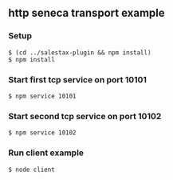 
## http seneca transport example

### Setup

```
$ (cd ../salestax-plugin && npm install)
$ npm install
```

### Start first tcp service on port 10101

```
$ npm service 10101
```

### Start second tcp service on port 10102

```
$ npm service 10102
```

### Run client example

```
$ node client
```

